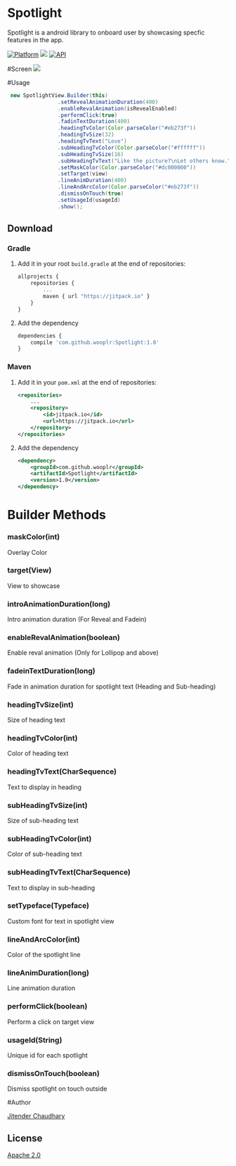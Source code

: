 # Spotlight
Spotlight is a android library to onboard user by showcasing specfic features in the app.

[![Platform](https://img.shields.io/badge/platform-android-green.svg)](http://developer.android.com/index.html)
<img src="https://img.shields.io/badge/license-Apache 2.0-green.svg?style=flat">
[![API](https://img.shields.io/badge/API-11%2B-green.svg?style=flat)](https://android-arsenal.com/api?level=11)

#Screen
<img src="https://raw.githubusercontent.com/wooplr/Spotlight/master/art/intro.gif?token=AA5ZAHdvAspW6Zj8YyyKamkV7jWXFtMHks5XaQovwA%3D%3D"/>

#Usage
```java
 new SpotlightView.Builder(this)
                .setRevealAnimationDuration(400)
                .enableRevalAnimation(isRevealEnabled)
                .performClick(true)
                .fadinTextDuration(400)
                .headingTvColor(Color.parseColor("#eb273f"))
                .headingTvSize(32)
                .headingTvText("Love")
                .subHeadingTvColor(Color.parseColor("#ffffff"))
                .subHeadingTvSize(16)
                .subHeadingTvText("Like the picture?\nLet others know.")
                .setMaskColor(Color.parseColor("#dc000000"))
                .setTarget(view)
                .lineAnimDuration(400)
                .lineAndArcColor(Color.parseColor("#eb273f"))
                .dismissOnTouch(true)
                .setUsageId(usageId)
                .show();
```

## Download
### Gradle

1. Add it in your root `build.gradle` at the end of repositories:

    ```javascript
    allprojects {
    	repositories {
    		...
    		maven { url "https://jitpack.io" }
    	}
    }
    ```

2. Add the dependency

    ```javascript
    dependencies {
        compile 'com.github.wooplr:Spotlight:1.0'
    }
    ```

### Maven

1. Add it in your `pom.xml` at the end of repositories:

    ```xml
    <repositories>
        ...
    	<repository>
    	    <id>jitpack.io</id>
    	    <url>https://jitpack.io</url>
    	</repository>
    </repositories>
    ```

2. Add the dependency

    ```xml
    <dependency>
        <groupId>com.github.wooplr</groupId>
        <artifactId>Spotlight</artifactId>
        <version>1.0</version>
    </dependency>
    ```

# Builder Methods

### maskColor(int)
Overlay Color

### target(View)
View to showcase

### introAnimationDuration(long)
Intro animation duration (For Reveal and Fadein)

### enableRevalAnimation(boolean)
Enable reval animation (Only for Lollipop and above)

### fadeinTextDuration(long)
Fade in animation duration for spotlight text (Heading and Sub-heading)

### headingTvSize(int)
Size of heading text

### headingTvColor(int)
Color of heading text

### headingTvText(CharSequence)
Text to display in heading

### subHeadingTvSize(int)
Size of sub-heading text

### subHeadingTvColor(int)
Color of sub-heading text

### subHeadingTvText(CharSequence)
Text to display in sub-heading

### setTypeface(Typeface)
Custom font for text in spotlight view

### lineAndArcColor(int)
Color of the spotlight line

### lineAnimDuration(long)
Line animation duration

### performClick(boolean)
Perform a click on target view

### usageId(String)
Unique id for each spotlight

### dismissOnTouch(boolean)
Dismiss spotlight on touch outside


#Author

[Jitender Chaudhary](https://github.com/29jitender)

## License
[Apache 2.0](http://www.apache.org/licenses/LICENSE-2.0.txt)
